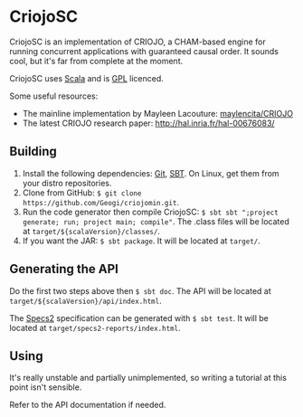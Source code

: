 CriojoSC
==========

CriojoSC is an implementation of CRIOJO, a CHAM-based engine for running concurrent applications with guaranteed causal order. It sounds cool, but it's far from complete at the moment.

CriojoSC uses [Scala](http://www.scala-lang.org/) and is [GPL](http://www.gnu.org/licenses/gpl.html) licenced.

Some useful resources:
* The mainline implementation by Mayleen Lacouture: [maylencita/CRIOJO](https://github.com/maylencita/CRIOJO/tree/version2.0)
* The latest CRIOJO research paper: http://hal.inria.fr/hal-00676083/

Building
--------
1. Install the following dependencies: [Git](http://git-scm.com/), [SBT](http://www.scala-sbt.org/). On Linux, get them from your distro repositories.
2. Clone from GitHub: `$ git clone https://github.com/Geogi/criojomin.git`.
3. Run the code generator then compile CriojoSC: `$ sbt sbt ";project generate; run; project main; compile"`. The .class files will be located at `target/${scalaVersion}/classes/`.
4. If you want the JAR: `$ sbt package`. It will be located at `target/`.

Generating the API
------------------
Do the first two steps above then `$ sbt doc`. The API will be located at `target/${scalaVersion}/api/index.html`.

The [Specs2](http://etorreborre.github.com/specs2/) specification can be generated with `$ sbt test`. It will be located at `target/specs2-reports/index.html`.

Using
-----
It's really unstable and partially unimplemented, so writing a tutorial at this point isn't sensible.

Refer to the API documentation if needed.
